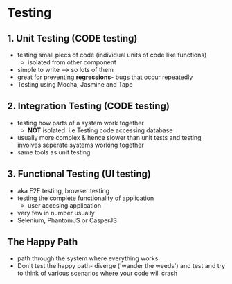 # Testing

## **1. Unit Testing (CODE testing)**

- testing small piecs of code (individual units of code like functions)
  - isolated from other component
- simple to write --> so lots of them
- great for preventing **regressions**- bugs that occur repeatedly
- Testing using Mocha, Jasmine and Tape

## **2. Integration Testing (CODE testing)**

- testing how parts of a system work together
  - **NOT** isolated. i.e Testing code accessing database
- usually more complex & hence slower than unit tests and testing involves seperate systems working together
- same tools as unit testing

## **3. Functional Testing (UI testing)**

- aka E2E testing, browser testing
- testing the complete functionality of application
  - user accesing application
- very few in number usually
- Selenium, PhantomJS or CasperJS

## The Happy Path

- path through the system where everything works
- Don't test the happy path- diverge ('wander the weeds') and test and try to think of various scenarios where your code will crash
  

